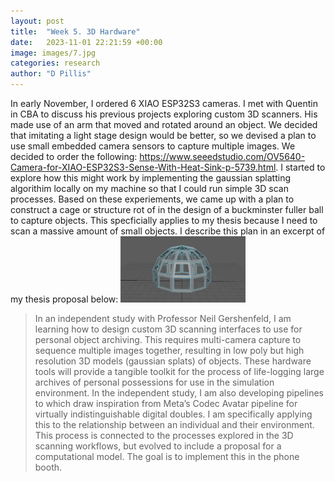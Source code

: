 ```yaml
---
layout: post
title:  "Week 5. 3D Hardware"
date:   2023-11-01 22:21:59 +00:00
image: images/7.jpg
categories: research
author: "D Pillis"
---
```


In early November, I ordered 6 XIAO ESP32S3 cameras. I met with Quentin in CBA to discuss his previous projects exploring custom 3D scanners. His made use of an arm that moved and rotated around an object. We decided that imitating a light stage design would be better, so we devised a plan to use small embedded camera sensors to capture multiple images. We decided to order the following: https://www.seeedstudio.com/OV5640-Camera-for-XIAO-ESP32S3-Sense-With-Heat-Sink-p-5739.html. I started to explore how this might work by implementing the gaussian splatting algorithim locally on my machine so that I could run simple 3D scan processes. Based on these experiements, we came up with a plan to construct a cage or structure rot of in the design of a buckminster fuller ball to capture objects. This specficially applies to my thesis because I need to scan a massive amount of small objects. I describe this plan in an excerpt of my thesis proposal below:
<img src="tn/images/cage-test.png" alt="drawing" width="200"/>
<blockquote>
  <p>
In an independent study with Professor Neil Gershenfeld, I am learning how to design custom 3D scanning interfaces to use for personal object archiving. This requires multi-camera capture to sequence multiple images together, resulting in low poly but high resolution 3D models (gaussian splats) of objects. These hardware tools will provide a tangible toolkit for the process of life-logging large archives of personal possessions for use in the simulation environment. In the independent study, I am also developing pipelines to which draw inspiration from Meta’s Codec Avatar pipeline for virtually indistinguishable digital doubles. I am specifically applying this to the relationship between an individual and their environment. This process is connected to the processes explored in the 3D scanning workflows, but evolved to include a proposal for a computational model. The goal is to implement this in the phone booth.
  </p>
</blockquote>
